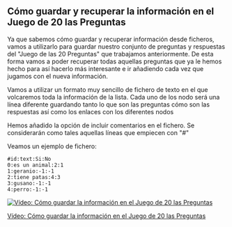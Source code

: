 ## Cómo guardar y recuperar la información en el Juego de 20 las Preguntas

Ya que sabemos cómo guardar y recuperar información desde ficheros, vamos a utilizarlo para guardar nuestro conjunto de preguntas y respuestas del "Juego de las 20 Preguntas" que trabajamos anteriormente. De esta forma vamos a poder recuperar todas aquellas preguntas que ya le hemos hecho para así hacerlo más interesante e ir añadiendo cada vez que jugamos con el nueva información.

Vamos a utilizar un formato muy sencillo de fichero de texto en el que volcaremos toda la información de la lista. Cada uno de los nodo será una línea diferente guardando tanto lo que son las preguntas cómo son las respuestas así como los enlaces con los diferentes nodos

Hemos añadido la opción de incluir comentarios en el fichero. Se considerarán como tales aquellas líneas que empiecen con "#"

Veamos un ejemplo de fichero:

    #id:text:Si:No
    0:es un animal:2:1
    1:geranio:-1:-1
    2:tiene patas:4:3
    3:gusano:-1:-1
    4:perro:-1:-1


[![Vídeo: Cómo guardar la información en el Juego de 20 las Preguntas](https://img.youtube.com/vi/CGqymZIQ21A/0.jpg)](https://youtu.be/CGqymZIQ21A)


[Vídeo: Cómo guardar la información en el Juego de 20 las Preguntas](https://youtu.be/CGqymZIQ21A)

